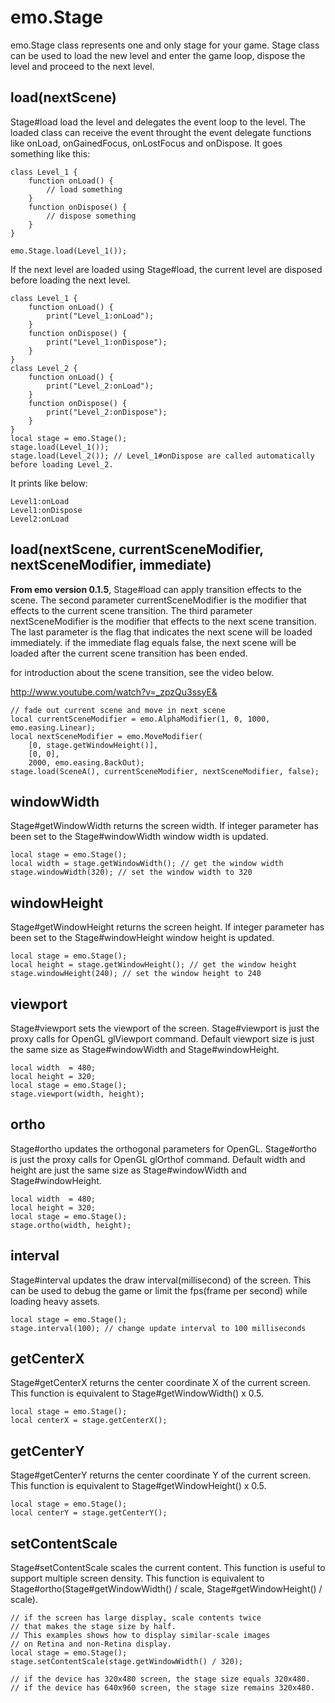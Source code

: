 # emo.Stage #

emo.Stage class represents one and only stage for your game. Stage class can be used to load the new level and enter the game loop, dispose the level and proceed to the next level.

## load(nextScene) ##

Stage#load load the level and delegates the event loop to the level. The loaded class can receive the event throught the event delegate functions like onLoad, onGainedFocus, onLostFocus and onDispose. It goes something like this:

```
class Level_1 {
    function onLoad() {
        // load something
    }
    function onDispose() {
        // dispose something
    }
}

emo.Stage.load(Level_1());
```

If the next level are loaded using Stage#load, the current level are disposed before loading the next level.

```
class Level_1 {
    function onLoad() {
        print("Level_1:onLoad");
    }
    function onDispose() {
        print("Level_1:onDispose");
    }
}
class Level_2 {
    function onLoad() {
        print("Level_2:onLoad");
    }
    function onDispose() {
        print("Level_2:onDispose");
    }
}
local stage = emo.Stage();
stage.load(Level_1());
stage.load(Level_2()); // Level_1#onDispose are called automatically before loading Level_2.

```

It prints like below:
```
Level1:onLoad
Level1:onDispose
Level2:onLoad
```

## load(nextScene, currentSceneModifier, nextSceneModifier, immediate) ##

**From emo version 0.1.5**, Stage#load can apply transition effects to the scene. The second parameter currentSceneModifier is the modifier that effects to the current scene transition. The third parameter nextSceneModifier is the modifier that effects to the next scene transition. The last parameter is the flag that indicates the next scene will be loaded immediately. if the immediate flag equals false, the next scene will be loaded after the current scene transition has been ended.

for introduction about the scene transition, see the video below.

http://www.youtube.com/watch?v=_zpzQu3ssyE&

```
// fade out current scene and move in next scene
local currentSceneModifier = emo.AlphaModifier(1, 0, 1000, emo.easing.Linear);
local nextSceneModifier = emo.MoveModifier(
    [0, stage.getWindowHeight()],
    [0, 0],
    2000, emo.easing.BackOut);
stage.load(SceneA(), currentSceneModifier, nextSceneModifier, false);
```

## windowWidth ##

Stage#getWindowWidth returns the screen width. If integer parameter has been set to the Stage#windowWidth window width is updated.

```
local stage = emo.Stage();
local width = stage.getWindowWidth(); // get the window width
stage.windowWidth(320); // set the window width to 320
```


## windowHeight ##

Stage#getWindowHeight returns the screen height. If integer parameter has been set to the Stage#windowHeight window height is updated.

```
local stage = emo.Stage();
local height = stage.getWindowHeight(); // get the window height
stage.windowHeight(240); // set the window height to 240
```

## viewport ##

Stage#viewport sets the viewport of the screen. Stage#viewport is just the proxy calls for OpenGL glViewport command. Default viewport size is just the same size as Stage#windowWidth and Stage#windowHeight.

```
local width  = 480;
local height = 320;
local stage = emo.Stage();
stage.viewport(width, height);
```

## ortho ##

Stage#ortho updates the orthogonal parameters for OpenGL. Stage#ortho is just the proxy calls for OpenGL glOrthof command. Default width and height are just the same size as Stage#windowWidth and Stage#windowHeight.

```
local width  = 480;
local height = 320;
local stage = emo.Stage();
stage.ortho(width, height);
```

## interval ##

Stage#interval updates the draw interval(millisecond) of the screen. This can be used to debug the game or limit the fps(frame per second) while loading heavy assets.

```
local stage = emo.Stage();
stage.interval(100); // change update interval to 100 milliseconds
```

## getCenterX ##

Stage#getCenterX returns the center coordinate X of the current screen. This function is equivalent to Stage#getWindowWidth() x 0.5.

```
local stage = emo.Stage();
local centerX = stage.getCenterX();
```

## getCenterY ##

Stage#getCenterY returns the center coordinate Y of the current screen. This function is equivalent to Stage#getWindowHeight() x 0.5.

```
local stage = emo.Stage();
local centerY = stage.getCenterY();
```

## setContentScale ##

Stage#setContentScale scales the current content. This function is useful to support multiple screen density. This function is equivalent to Stage#ortho(Stage#getWindowWidth() / scale, Stage#getWindowHeight() / scale).

```
// if the screen has large display, scale contents twice
// that makes the stage size by half.
// This examples shows how to display similar-scale images
// on Retina and non-Retina display.
local stage = emo.Stage();
stage.setContentScale(stage.getWindowWidth() / 320);

// if the device has 320x480 screen, the stage size equals 320x480.
// if the device has 640x960 screen, the stage size remains 320x480.
```